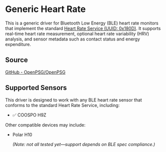 # Generic Heart Rate

This is a generic driver for Bluetooth Low Energy (BLE) heart rate monitors that 
implement the standard [Heart Rate Service (UUID: 0x180D)](https://www.bluetooth.com/specifications/specs/heart-rate-service-1-0/). 
It supports real-time heart rate measurement, optional heart rate variability (HRV) 
analysis, and sensor metadata such as contact status and energy expenditure.

## Source

[GitHub - OpenPSG/OpenPSG](https://github.com/OpenPSG/OpenPSG/blob/main/src/lib/drivers/generic-hr.ts)

## Supported Sensors

This driver is designed to work with any BLE heart rate sensor that conforms to the standard Heart Rate Service, including:

- ✅ COOSPO H9Z

Other compatible devices may include:

- Polar H10

  *(Note: not all tested yet—support depends on BLE spec compliance.)*